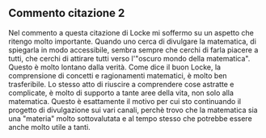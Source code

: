 ## Commento citazione 2

Nel commento a questa citazione di Locke mi soffermo su un aspetto che ritengo molto importante. Quando uno cerca di divulgare la matematica, di spiegarla in modo accessibile, sembra sempre che cerchi di farla piacere a tutti, che cerchi di attirare tutti verso l'"oscuro mondo della matematica". Questo è molto lontano dalla verità. Come dice il buon Locke, la comprensione di concetti e ragionamenti matematici, è molto ben trasferibile. Lo stesso atto di riuscire a comprendere cose astratte e complicate, è molto di supporto a tante aree della vita, non solo alla matematica. Questo è esattamente il motivo per cui sto continuando il progetto di divulgazione sui vari canali, perchè trovo che la matematica sia una "materia" molto sottovalutata e al tempo stesso che potrebbe essere anche molto utile a tanti. 


